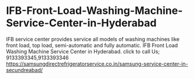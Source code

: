 # IFB-Front-Load-Washing-Machine-Service-Center-in-Hyderabad
IFB service center provides service all models of washing machines like front load, top load, semi-automatic and fully automatic. IFB Front Load Washing Machine Service Center in Hyderabad. click to call Us; 9133393345,9133393346 https://samsungdirectrefrigeratorservice.co.in/samsung-service-center-in-secundreabad/
